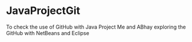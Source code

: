# JavaProjectGit
To check the use of GitHub with Java Project
Me and ABhay exploring the GitHub with NetBeans and Eclipse
